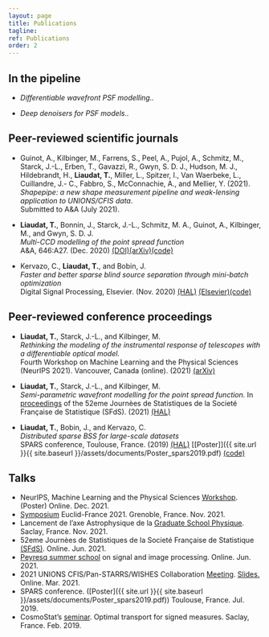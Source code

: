 ```yaml
---
layout: page
title: Publications
tagline:
ref: Publications
order: 2
---
```


## In the pipeline

* *Differentiable wavefront PSF modelling..*  

* *Deep denoisers for PSF models..*

## Peer-reviewed scientific journals

* Guinot, A., Kilbinger, M., Farrens, S., Peel, A., Pujol, A., Schmitz, M., Starck, J.-L., Erben, T., Gavazzi, R., Gwyn, S. D. J., Hudson, M. J., Hildebrandt, H., **Liaudat, T.**, Miller, L., Spitzer, I., Van Waerbeke, L., Cuillandre, J.- C., Fabbro, S., McConnachie, A., and Mellier, Y. (2021).  
    *Shapepipe: a new shape measurement pipeline and weak-lensing application to UNIONS/CFIS data*.  
    Submitted to A&A (July 2021).

* **Liaudat, T.**, Bonnin, J., Starck, J.-L., Schmitz, M. A., Guinot, A., Kilbinger, M., and Gwyn, S. D. J.  
    *Multi-CCD modelling of the point spread function*    
    A&A, 646:A27. (Dec. 2020) [(DOI)](https://doi.org/10.1051/0004-6361/202039584)[(arXiv)](https://arxiv.org/abs/2011.09835)[(code)](https://github.com/CosmoStat/mccd)

* Kervazo, C., **Liaudat, T.**, and Bobin, J.   
    *Faster and better sparse blind source separation through mini-batch optimization*    
    Digital Signal Processing, Elsevier. (Nov. 2020) [(HAL)](https://hal.archives-ouvertes.fr/hal-02426991/) [(Elsevier)](https://doi.org/10.1016/j.dsp.2020.102827)[(code)](https://github.com/jbobin/dGMCA)

## Peer-reviewed conference proceedings

* **Liaudat, T.**, Starck, J.-L., and Kilbinger, M.  
    *Rethinking the modeling of the instrumental response of telescopes with a differentiable optical model.*  
    Fourth Workshop on Machine Learning and the Physical Sciences (NeurIPS 2021). Vancouver, Canada (online). (2021) [(arXiv)](https://arxiv.org/abs/2111.12541)

* **Liaudat, T.**, Starck, J.-L., and Kilbinger, M.  
    *Semi-parametric wavefront modelling for the point spread function.*
    In [proceedings](https://jds2021.sciencesconf.org/) of the 52eme Journèes de Statistiques de la Societé Française de Statistique (SFdS). (2021) [(HAL)](https://hal.archives-ouvertes.fr/hal-03444576)

* **Liaudat, T.**, Bobin, J., and Kervazo, C.  
    *Distributed sparse BSS for large-scale datasets*    
    SPARS conference, Toulouse, France. (2019)  [(HAL)](https://hal.archives-ouvertes.fr/hal-02088466/) [[Poster]]({{ site.url }}{{ site.baseurl }}/assets/documents/Poster_spars2019.pdf) [(code)](https://github.com/tobias-liaudat/DGMCA)

## Talks

* NeurIPS, Machine Learning and the Physical Sciences [Workshop](https://ml4physicalsciences.github.io/2021/). (Poster) Online. Dec. 2021.
* [Symposium](https://indico.in2p3.fr/event/24640/) Euclid-France 2021. Grenoble, France. Nov. 2021.
* Lancement de l’axe Astrophysique de la [Graduate School Physique](https://openagenda.com/universite-paris-saclay/events/astrophysiqueparis-saclay). Saclay, France. Nov. 2021.
* 52eme Journèes de Statistiques de la Societé Française de Statistique [(SFdS)](https://jds2021.sciencesconf.org/). Online. Jun. 2021.
* [Peyresq summer school](http://gretsi.fr/peyresq21/index.php) on signal and image processing. Online. Jun. 2021.
* 2021 UNIONS CFIS/Pan-STARRS/WISHES Collaboration [Meeting](https://indico.in2p3.fr/event/23099/overview). [Slides.](https://github.com/tobias-liaudat/slides/tree/master/slides/2021-03-UNIONS_consortium_meeting)  Online. Mar. 2021.
* SPARS conference. ([Poster]({{ site.url }}{{ site.baseurl }}/assets/documents/Poster_spars2019.pdf)) Toulouse, France. Jul. 2019.
* CosmoStat’s [seminar](https://www.cosmostat.org/events/cosmosclub/cosmosclub-toby). Optimal transport for signed measures. Saclay, France. Feb. 2019.


